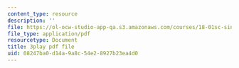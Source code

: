 ```yaml
---
content_type: resource
description: ''
file: https://ol-ocw-studio-app-qa.s3.amazonaws.com/courses/18-01sc-single-variable-calculus-fall-2010/08247ba0d14a9a8c54e28927b23ea4d0_Q9iJWDFUspU.pdf
file_type: application/pdf
resourcetype: Document
title: 3play pdf file
uid: 08247ba0-d14a-9a8c-54e2-8927b23ea4d0
---
```


